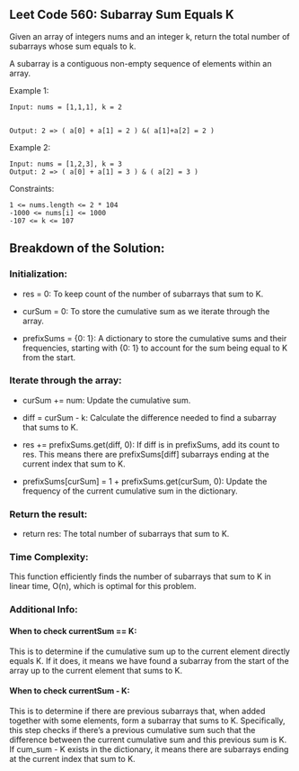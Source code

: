 ## Leet Code 560: Subarray Sum Equals K
Given an array of integers nums and an integer k, return the total number of subarrays whose sum equals to k.

A subarray is a contiguous non-empty sequence of elements within an array.


Example 1:

```plaintext
Input: nums = [1,1,1], k = 2 

 
Output: 2 => ( a[0] + a[1] = 2 ) &( a[1]+a[2] = 2 )
```

Example 2:
```plaintext
Input: nums = [1,2,3], k = 3
Output: 2 => ( a[0] + a[1] = 3 ) & ( a[2] = 3 )
```

Constraints:

```plaintext
1 <= nums.length <= 2 * 104
-1000 <= nums[i] <= 1000
-107 <= k <= 107
```


## Breakdown of the Solution:

### Initialization:

-   res = 0: To keep count of the number of subarrays that sum to K.

-   curSum = 0: To store the cumulative sum as we iterate through the array.

-   prefixSums = {0: 1}: A dictionary to store the cumulative sums and their frequencies, starting with {0: 1} to account for the sum being equal to K from the start.

### Iterate through the array:

-   curSum += num: Update the cumulative sum.

-   diff = curSum - k: Calculate the difference needed to find a subarray that sums to K.

-   res += prefixSums.get(diff, 0): If diff is in prefixSums, add its count to res. This means there are prefixSums[diff] subarrays ending at the current index that sum to K.

-   prefixSums[curSum] = 1 + prefixSums.get(curSum, 0): Update the frequency of the current cumulative sum in the dictionary.

### Return the result:

-   return res: The total number of subarrays that sum to K.

### Time Complexity:
This function efficiently finds the number of subarrays that sum to K in linear time, O(n), which is optimal for this problem.


### Additional Info:
#### When to check currentSum == K:
This is to determine if the cumulative sum up to the current element directly equals K. If it does, it means we have found a subarray from the start of the array up to the current element that sums to K.

#### When to check currentSum - K:
This is to determine if there are previous subarrays that, when added together with some elements, form a subarray that sums to K. Specifically, this step checks if there’s a previous cumulative sum such that the difference between the current cumulative sum and this previous sum is K. If cum_sum - K exists in the dictionary, it means there are subarrays ending at the current index that sum to K.